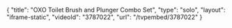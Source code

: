 {
    "title": "OXO Toilet Brush and Plunger Combo Set",
    "type": "solo",
    "layout": "iframe-static",
    "videoId": "3787022",
    "url": "\/tvpembed\/3787022"
}